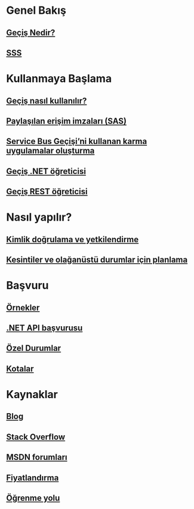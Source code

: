 # Genel Bakış
## [Geçiş Nedir?](service-bus-relay-overview.md)
## [SSS](../service-bus-messaging/service-bus-faq.md?toc=%2fazure%2fservice-bus-relay%2ftoc.json)

# Kullanmaya Başlama
## [Geçiş nasıl kullanılır?](service-bus-dotnet-how-to-use-relay.md)
## [Paylaşılan erişim imzaları (SAS)](../service-bus-messaging/service-bus-sas-overview.md?toc=%2fazure%2fservice-bus-relay%2ftoc.json)
## [Service Bus Geçişi’ni kullanan karma uygulamalar oluşturma](service-bus-dotnet-hybrid-app-using-service-bus-relay.md)
## [Geçiş .NET öğreticisi](service-bus-relay-tutorial.md)
## [Geçiş REST öğreticisi](service-bus-relay-rest-tutorial.md)

# Nasıl yapılır?
## [Kimlik doğrulama ve yetkilendirme](../service-bus-messaging/service-bus-authentication-and-authorization.md?toc=%2fazure%2fservice-bus-relay%2ftoc.json)
## [Kesintiler ve olağanüstü durumlar için planlama](../service-bus-messaging/service-bus-outages-disasters.md?toc=%2fazure%2fservice-bus-relay%2ftoc.json)

# Başvuru
## [Örnekler](service-bus-relay-samples.md)
## [.NET API başvurusu](https://msdn.microsoft.com/library/azure/jj933424)
## [Özel Durumlar](../service-bus-messaging/service-bus-messaging-exceptions.md?toc=%2fazure%2fservice-bus-relay%2ftoc.json)
## [Kotalar](../service-bus-messaging/service-bus-quotas.md?toc=%2fazure%2fservice-bus-relay%2ftoc.json)

# Kaynaklar
## [Blog](https://blogs.msdn.microsoft.com/servicebus/)
## [Stack Overflow](http://stackoverflow.com/questions/tagged/servicebus)
## [MSDN forumları](https://social.msdn.microsoft.com/forums/home?forum=servbus)
## [Fiyatlandırma](https://azure.microsoft.com/pricing/details/service-bus/)
## [Öğrenme yolu](https://azure.microsoft.com/documentation/learning-paths/service-bus/)


<!--HONumber=Nov16_HO2-->


